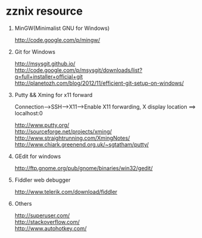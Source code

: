zznix resource
==============

1. MinGW(Minimalist GNU for Windows)

    <http://code.google.com/p/mingw/>

2. Git for Windows

    <http://msysgit.github.io/><br>
    <http://code.google.com/p/msysgit/downloads/list?q=full+installer+official+git><br>
    <http://planetozh.com/blog/2012/11/efficient-git-setup-on-windows/><br>

3. Putty && Xming for x11 forward

    Connection-->SSH-->X11-->Enable X11 forwarding, X display location ==>
localhost:0

    <http://www.putty.org/><br>
    <http://sourceforge.net/projects/xming/><br>
    <http://www.straightrunning.com/XmingNotes/><br>
    <http://www.chiark.greenend.org.uk/~sgtatham/putty/><br>

4. GEdit for windows

    <http://ftp.gnome.org/pub/gnome/binaries/win32/gedit/>

5. Fiddler web debugger

    <http://www.telerik.com/download/fiddler>

6. Others

    <http://superuser.com/><br>
    <http://stackoverflow.com/><br>
    <http://www.autohotkey.com/><br>
